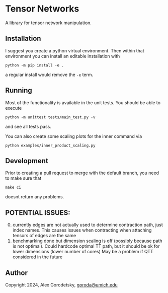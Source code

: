 # Tensor Networks

A library for tensor network manipulation.

## Installation
I suggest you create a python virtual environment. Then within that environment you can install an editable installation with
```
python -m pip install -e .
```
a regular install would remove the `-e` term.

## Running

Most of the functionality is available in the unit tests. You should be able to execute 
```
python -m unittest tests/main_test.py -v
```
and see all tests pass.

You can also create some scaling plots for the inner command via
```
python examples/inner_product_scaling.py
```

## Development 

Prior to creating a pull request to merge with the default branch, you need to make sure that 
```
make ci
```
doesnt return any problems.

## POTENTIAL ISSUES:
0. currently edges are not actually used to determine contraction path, just index names. This causes issues when contracting when attaching tensors of edges are the same
1. benchmarking done but dimension scaling is off (possibly because path is not optimal). Could hardcode optimal TT path, but it should be ok for lower dimensions (lower number of cores) May be a problem if QTT considered in the future

## Author
Copyright 2024, Alex Gorodetsky, goroda@umich.edu
